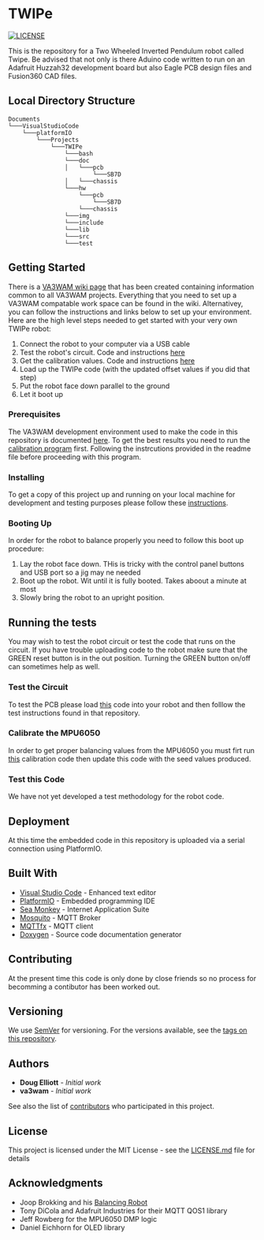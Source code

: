 # TWIPe

[![LICENSE](https://img.shields.io/badge/license-MIT-lightgrey.svg)](https://raw.githubusercontent.com/mmistakes/minimal-mistakes/master/LICENSE)

This is the repository for a Two Wheeled Inverted Pendulum robot called Twipe. Be advised that not only is there Aduino code written to run on an Adafruit Huzzah32 development board but also Eagle PCB design files and Fusion360 CAD files. 

## Local Directory Structure
```
Documents
└───VisualStudioCode
    └───platformIO 
        └───Projects
            └───TWIPe
                └───bash
                └───doc
                │   └───pcb
                        └───SB7D
                │   └───chassis
                └───hw
                    └───pcb
                        └───SB7D
                    └───chassis
                └───img
                └───include
                └───lib
                └───src
                └───test
```

## Getting Started

There is a [VA3WAM wiki page](https://github.com/va3wam/va3wam.github.io/wiki) that has been created containing information common to all VA3WAM projects. Everything that you need to set up a VA3WAM compatable work space can be found in the wiki. Alternativey, you can follow the instructions and links below to set up your environment. Here are the high level steps needed to get started with your very own TWIPe robot:

1. Connect the robot to your computer via a USB cable
2. Test the robot's circuit. Code and instructions [here](https://github.com/va3wam/TWIPeTest)
3. Get the calibration values. Code and instructions [here](https://github.com/va3wam/TWIPeCalibrate)
4. Load up the TWIPe code (with the updated offset values if you did that step)
5. Put the robot face down parallel to the ground
6. Let it boot up

### Prerequisites

The VA3WAM development environment used to make the code in this repository is documented [here](https://github.com/va3wam/va3wam.github.io/wiki/Tools). To get the best results you need to run the [calibration program](https://github.com/va3wam/TWIPeCalibrate) first. Following the instrcutions provided in the readme file before proceeding with this program.

### Installing

To get a copy of this project up and running on your local machine for development and testing purposes please follow these [instructions](https://github.com/va3wam/va3wam.github.io/wiki/Software-Version-Control).

### Booting Up
In order for the robot to balance properly you need to follow this boot up procedure:

1. Lay the robot face down. THis is tricky with the control panel buttons and USB port so a jig may ne needed
2. Boot up the robot. Wit until it is fully booted. Takes aboout a minute at most
3. Slowly bring the robot to an upright position.

## Running the tests
You may wish to test the robot circuit or test the code that runs on the circuit. If you have trouble uploading code to the robot make sure that the GREEN reset button is in the out position. Turning the GREEN button on/off can sometimes help as well. 

### Test the Circuit
To test the PCB please load [this](https://github.com/va3wam/TWIPeTest) code into your robot and then folllow the test instructions found in that repository. 

### Calibrate the MPU6050
In order to get proper balancing values from the MPU6050 you must firt run [this](https://github.com/va3wam/TWIPeCalibrate) calibration code then update this code with the seed values produced.

### Test this Code
We have not yet developed a test methodology for the robot code.

## Deployment

At this time the embedded code in this repository is uploaded via a serial connection using PlatformIO. 

## Built With

* [Visual Studio Code](https://code.visualstudio.com/) - Enhanced text editor
* [PlatformIO](https://platformio.org/) - Embedded programming IDE
* [Sea Monkey](https://www.seamonkey-project.org/) - Internet Application Suite
* [Mosquito](https://mosquitto.org/) - MQTT Broker
* [MQTTfx](http://mqttfx.org/) - MQTT client
* [Doxygen](http://www.doxygen.nl/) - Source code documentation generator   

## Contributing

At the present time this code is only done by close friends so no process for becomming a contibutor has been worked out.

## Versioning

We use [SemVer](http://semver.org/) for versioning. For the versions available, see the [tags on this repository](https://github.com/va3wam/TWIPe/tags).

## Authors

* **Doug Elliott** - *Initial work* 
* **va3wam** - *Initial work* 

See also the list of [contributors](https://github.com/va3wam/TWIPe/contributors) who participated in this project.

## License

This project is licensed under the MIT License - see the [LICENSE.md](LICENSE.md) file for details

## Acknowledgments

* Joop Brokking and his [Balancing Robot](http://www.brokking.net/yabr_main.html)
* Tony DiCola and Adafruit Industries for their MQTT QOS1 library
* Jeff Rowberg for the MPU6050 DMP logic
* Daniel Eichhorn for OLED library


